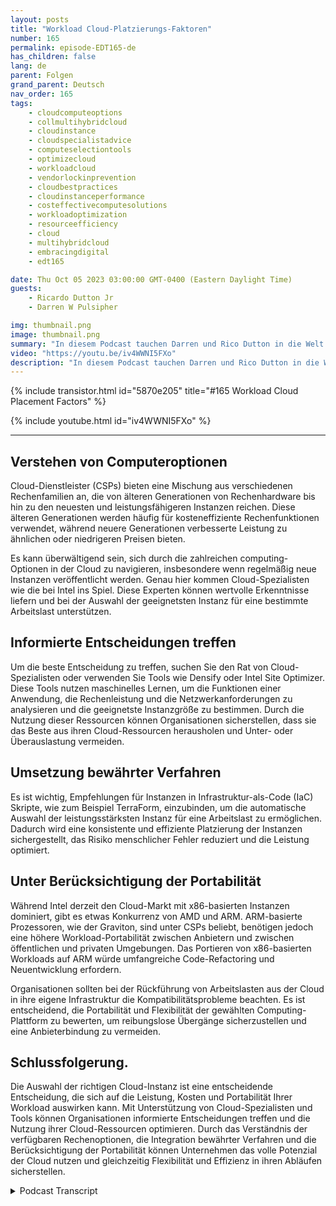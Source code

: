 ```yaml
---
layout: posts
title: "Workload Cloud-Platzierungs-Faktoren"
number: 165
permalink: episode-EDT165-de
has_children: false
lang: de
parent: Folgen
grand_parent: Deutsch
nav_order: 165
tags:
    - cloudcomputeoptions
    - collmultihybridcloud
    - cloudinstance
    - cloudspecialistadvice
    - computeselectiontools
    - optimizecloud
    - workloadcloud
    - vendorlockinprevention
    - cloudbestpractices
    - cloudinstanceperformance
    - costeffectivecomputesolutions
    - workloadoptimization
    - resourceefficiency
    - cloud
    - multihybridcloud
    - embracingdigital
    - edt165

date: Thu Oct 05 2023 03:00:00 GMT-0400 (Eastern Daylight Time)
guests:
    - Ricardo Dutton Jr
    - Darren W Pulsipher

img: thumbnail.png
image: thumbnail.png
summary: "In diesem Podcast tauchen Darren und Rico Dutton in die Welt der Cloud-Instanzen ein und erläutern die Faktoren, die bei der Auswahl der richtigen Instanz für Ihre Workload zu beachten sind. Sie diskutieren die verschiedenen Berechnungsoptionen, die in der Cloud verfügbar sind, die Bedeutung des richtigen Gleichgewichts zwischen Leistung und Kosten und die Rolle von Cloud-Spezialisten bei der Unterstützung von Organisationen bei informierten Entscheidungen."
video: "https://youtu.be/iv4WWNI5FXo"
description: "In diesem Podcast tauchen Darren und Rico Dutton in die Welt der Cloud-Instanzen ein und erläutern die Faktoren, die bei der Auswahl der richtigen Instanz für Ihre Workload zu beachten sind. Sie diskutieren die verschiedenen Berechnungsoptionen, die in der Cloud verfügbar sind, die Bedeutung des richtigen Gleichgewichts zwischen Leistung und Kosten und die Rolle von Cloud-Spezialisten bei der Unterstützung von Organisationen bei informierten Entscheidungen."
---
```


<div>
{% include transistor.html id="5870e205" title="#165 Workload Cloud Placement Factors" %}

{% include youtube.html id="iv4WWNI5FXo" %}
</div>

---

## Verstehen von Computeroptionen

Cloud-Dienstleister (CSPs) bieten eine Mischung aus verschiedenen Rechenfamilien an, die von älteren Generationen von Rechenhardware bis hin zu den neuesten und leistungsfähigeren Instanzen reichen. Diese älteren Generationen werden häufig für kosteneffiziente Rechenfunktionen verwendet, während neuere Generationen verbesserte Leistung zu ähnlichen oder niedrigeren Preisen bieten.

Es kann überwältigend sein, sich durch die zahlreichen computing-Optionen in der Cloud zu navigieren, insbesondere wenn regelmäßig neue Instanzen veröffentlicht werden. Genau hier kommen Cloud-Spezialisten wie die bei Intel ins Spiel. Diese Experten können wertvolle Erkenntnisse liefern und bei der Auswahl der geeignetsten Instanz für eine bestimmte Arbeitslast unterstützen.

## Informierte Entscheidungen treffen

Um die beste Entscheidung zu treffen, suchen Sie den Rat von Cloud-Spezialisten oder verwenden Sie Tools wie Densify oder Intel Site Optimizer. Diese Tools nutzen maschinelles Lernen, um die Funktionen einer Anwendung, die Rechenleistung und die Netzwerkanforderungen zu analysieren und die geeignetste Instanzgröße zu bestimmen. Durch die Nutzung dieser Ressourcen können Organisationen sicherstellen, dass sie das Beste aus ihren Cloud-Ressourcen herausholen und Unter- oder Überauslastung vermeiden.

## Umsetzung bewährter Verfahren

Es ist wichtig, Empfehlungen für Instanzen in Infrastruktur-als-Code (IaC) Skripte, wie zum Beispiel TerraForm, einzubinden, um die automatische Auswahl der leistungsstärksten Instanz für eine Arbeitslast zu ermöglichen. Dadurch wird eine konsistente und effiziente Platzierung der Instanzen sichergestellt, das Risiko menschlicher Fehler reduziert und die Leistung optimiert.

## Unter Berücksichtigung der Portabilität

Während Intel derzeit den Cloud-Markt mit x86-basierten Instanzen dominiert, gibt es etwas Konkurrenz von AMD und ARM. ARM-basierte Prozessoren, wie der Graviton, sind unter CSPs beliebt, benötigen jedoch eine höhere Workload-Portabilität zwischen Anbietern und zwischen öffentlichen und privaten Umgebungen. Das Portieren von x86-basierten Workloads auf ARM würde umfangreiche Code-Refactoring und Neuentwicklung erfordern.

Organisationen sollten bei der Rückführung von Arbeitslasten aus der Cloud in ihre eigene Infrastruktur die Kompatibilitätsprobleme beachten. Es ist entscheidend, die Portabilität und Flexibilität der gewählten Computing-Plattform zu bewerten, um reibungslose Übergänge sicherzustellen und eine Anbieterbindung zu vermeiden.

## Schlussfolgerung.

Die Auswahl der richtigen Cloud-Instanz ist eine entscheidende Entscheidung, die sich auf die Leistung, Kosten und Portabilität Ihrer Workload auswirken kann. Mit Unterstützung von Cloud-Spezialisten und Tools können Organisationen informierte Entscheidungen treffen und die Nutzung ihrer Cloud-Ressourcen optimieren. Durch das Verständnis der verfügbaren Rechenoptionen, die Integration bewährter Verfahren und die Berücksichtigung der Portabilität können Unternehmen das volle Potenzial der Cloud nutzen und gleichzeitig Flexibilität und Effizienz in ihren Abläufen sicherstellen.



<details>
<summary> Podcast Transcript </summary>

<p></p>

</details>
